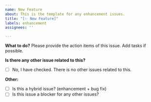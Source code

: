 ```yaml
---
name: New Feature
about: This is the template for any enhancement issues.
title: "[✨ New Feature]"
labels: enhancement
assignees: ''

---
```


**What to do?**
Please provide the action items of this issue. Add tasks if possible.

**Is there any other issue related to this?**
- [ ] No, I have checked. There is no other issues related to this.

**Other:**
- [ ] Is this a hybrid issue? (enhancement + bug fix)
- [ ] Is this issue a blocker for any other issues?
